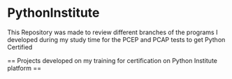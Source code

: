 # PythonInstitute
This Repository was made to review different branches of the programs I developed during
my study time for the PCEP and PCAP tests to get Python Certified


== Projects developed on my training for certification on Python Institute platform ==

